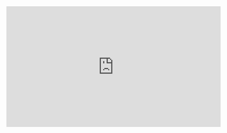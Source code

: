 <iframe width="560" height="315" src="https://youtu.be/UmqZLnHwVNc" frameborder="0" allow="accelerometer; autoplay; clipboard-write; encrypted-media; gyroscope; picture-in-picture" allowfullscreen></iframe>
